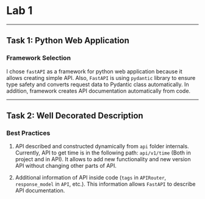 # Lab 1

---

## Task 1: Python Web Application

### Framework Selection

I chose `fastAPI` as a framework for python web application
because it allows creating simple API. Also, `FastAPI` is using
`pydantic` library to ensure type safety and converts request
data to Pydantic class automatically. In addition,
framework creates API documentation automatically from code.

---

## Task 2: Well Decorated Description

### Best Practices

1. API described and constructed dynamically from `api` folder internals.
   Currently, API to get time is in the following path: `api/v1/time`
   (Both in project and in API). It allows to add new functionality and
   new version API without changing other parts of API.

2. Additional information of API inside code
(`tags` in `APIRouter`, `response_model` in `API`, etc.).
This information allows `FastAPI` to describe API documentation.
